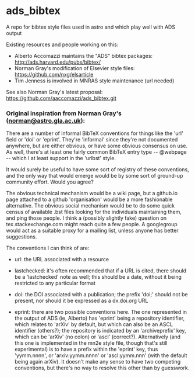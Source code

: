 # ads_bibtex
A repo for bibtex style files used in astro and which play well with ADS output

Existing resources and people working on this:
* Alberto Accomazzi maintains the "ADS" bibtex packages: http://ads.harvard.edu/pubs/bibtex/
* Norman Gray's modification of Elsevier style files: https://github.com/nxg/elsarticle
* Tim Jenness is involved in MNRAS style maintenance (url needed)

See also Norman Gray's latest proposal: https://github.com/aaccomazzi/ads_bibtex.git

### Original inspiration from Norman Gray's (norman@astro.gla.ac.uk):

There are a number of informal BibTeX conventions for things like the 'url' field or 'doi' or 'eprint'.  They're 'informal' since they're not documented anywhere, but are either obvious, or have some obvious consensus on use.  As well, there's at least one fairly common BibTeX entry type -- @webpage -- which I at least support in the 'urlbst' style.

It would surely be useful to have some sort of registry of these conventions, and the only way that would emerge would be by some sort of ground-up community effort.  Would you agree?

The obvious technical mechanism would be a wiki page, but a github.io page attached to a github 'organisation' would be a more fashionable alternative.  The obvious social mechanism would be to do some quick census of available .bst files looking for the individuals maintaining them, and ping those people.  I think a (possibly slightly fake) question on tex.stackexchange.com might reach quite a few people.  A googlegroup would act as a suitable proxy for a mailing list, unless anyone has better suggestions.

The conventions I can think of are:

* url: the URL associated with a resource

* lastchecked: it's often recommended that if a URL is cited, there should be a 'lastchecked' note as well; this should be a date, without it being restricted to any particular format

* doi: the DOI associated with a publication; the prefix 'doi;' should not be present, nor should it be expressed as a dx.doi.org URL

* eprint: there are two possible conventions here.  The one represented in the output of ADS (ie, Alberto) has 'eprint' being a repository identifier, which relates to 'arXiv' by default, but which can also be an ASCL identifier (others?); the repository is indicated by an 'archiveprefix' key, which can be 'arXiv' (no colon) or 'ascl' (correct?).  Alternatively (and this one is implemented in the mn2e style file, though that's still experimental) is to have a prefix within the 'eprint' key, thus 'yymm.nnnn', or 'arxiv:yymm.nnnn' or 'ascl:yymm.nnn' (with the default being again arXiv).  It doesn't make any sense to have two competing conventions, but there's no way to resolve this other than by guesswork.
